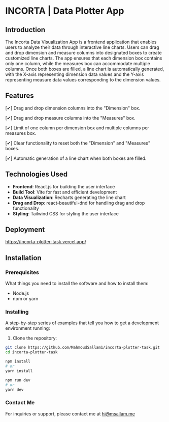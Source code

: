 # INCORTA | Data Plotter App

## Introduction

The Incorta Data Visualization App is a frontend application that enables users to analyze their data through interactive line charts. Users can drag and drop dimension and measure columns into designated boxes to create customized line charts. The app ensures that each dimension box contains only one column, while the measures box can accommodate multiple columns. Once both boxes are filled, a line chart is automatically generated, with the X-axis representing dimension data values and the Y-axis representing measure data values corresponding to the dimension values.

## Features

[✔] Drag and drop dimension columns into the "Dimension" box.

[✔] Drag and drop measure columns into the "Measures" box.

[✔] Limit of one column per dimension box and multiple columns per measures box.

[✔] Clear functionality to reset both the "Dimension" and "Measures" boxes.

[✔] Automatic generation of a line chart when both boxes are filled.


## Technologies Used

- **Frontend**: React.js for building the user interface
- **Build Tool**: Vite for fast and efficient development
- **Data Visualization**: Recharts generating the line chart
- **Drag and Drop**: react-beautiful-dnd for handling drag and drop functionality
- **Styling**: Tailwind CSS for styling the user interface

## Deployment
https://incorta-plotter-task.vercel.app/

## Installation

### Prerequisites

What things you need to install the software and how to install them:

- Node.js
- npm or yarn

### Installing

A step-by-step series of examples that tell you how to get a development environment running:

1. Clone the repository:

```bash
git clone https://github.com/MahmoudSallam1/incorta-plotter-task.git
cd incorta-plotter-task

npm install
# or
yarn install

npm run dev
# or
yarn dev

```
### Contact Me

For inquiries or support, please contact me at hi@msallam.me


